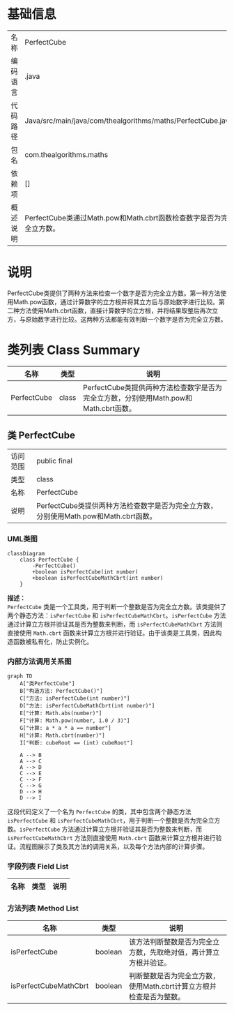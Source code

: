 # 基础信息

|      |      |
|------|------|
| 名称 | PerfectCube |
| 编码语言 | .java |
| 代码路径 | Java/src/main/java/com/thealgorithms/maths/PerfectCube.java |
| 包名 | com.thealgorithms.maths |
| 依赖项 | [] |
| 概述说明 | PerfectCube类通过Math.pow和Math.cbrt函数检查数字是否为完全立方数。 |

# 说明

PerfectCube类提供了两种方法来检查一个数字是否为完全立方数。第一种方法使用Math.pow函数，通过计算数字的立方根并将其立方后与原始数字进行比较。第二种方法使用Math.cbrt函数，直接计算数字的立方根，并将结果取整后再次立方，与原始数字进行比较。这两种方法都能有效判断一个数字是否为完全立方数。

# 类列表 Class Summary

| 名称   | 类型  | 说明 |
|-------|------|-------------|
| PerfectCube | class | PerfectCube类提供两种方法检查数字是否为完全立方数，分别使用Math.pow和Math.cbrt函数。 |



## 类 PerfectCube

|      |      |
|------|------|
| 访问范围 | public final |
| 类型 | class |
| 名称 | PerfectCube |
| 说明 | PerfectCube类提供两种方法检查数字是否为完全立方数，分别使用Math.pow和Math.cbrt函数。 |


### UML类图

```mermaid
classDiagram
    class PerfectCube {
        -PerfectCube()
        +boolean isPerfectCube(int number)
        +boolean isPerfectCubeMathCbrt(int number)
    }
```

**描述：**  
`PerfectCube` 类是一个工具类，用于判断一个整数是否为完全立方数。该类提供了两个静态方法：`isPerfectCube` 和 `isPerfectCubeMathCbrt`。`isPerfectCube` 方法通过计算立方根并验证其是否为整数来判断，而 `isPerfectCubeMathCbrt` 方法则直接使用 `Math.cbrt` 函数来计算立方根并进行验证。由于该类是工具类，因此构造函数被私有化，防止实例化。


### 内部方法调用关系图

```mermaid
graph TD
    A["类PerfectCube"]
    B["构造方法: PerfectCube()"]
    C["方法: isPerfectCube(int number)"]
    D["方法: isPerfectCubeMathCbrt(int number)"]
    E["计算: Math.abs(number)"]
    F["计算: Math.pow(number, 1.0 / 3)"]
    G["计算: a * a * a == number"]
    H["计算: Math.cbrt(number)"]
    I["判断: cubeRoot == (int) cubeRoot"]

    A --> B
    A --> C
    A --> D
    C --> E
    C --> F
    C --> G
    D --> H
    D --> I
```

这段代码定义了一个名为 `PerfectCube` 的类，其中包含两个静态方法 `isPerfectCube` 和 `isPerfectCubeMathCbrt`，用于判断一个整数是否为完全立方数。`isPerfectCube` 方法通过计算立方根并验证其是否为整数来判断，而 `isPerfectCubeMathCbrt` 方法则直接使用 `Math.cbrt` 函数来计算立方根并进行验证。流程图展示了类及其方法的调用关系，以及每个方法内部的计算步骤。

### 字段列表 Field List

| 名称  | 类型  | 说明 |
|-------|-------|------|

### 方法列表 Method List

| 名称  | 类型  | 说明 |
|-------|-------|------|
| isPerfectCube | boolean | 该方法判断整数是否为完全立方数，先取绝对值，再计算立方根并验证。 |
| isPerfectCubeMathCbrt | boolean | 判断整数是否为完全立方数，使用Math.cbrt计算立方根并检查是否为整数。 |




